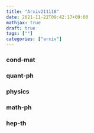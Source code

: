 ```yaml
---
title: "Arxiv211118"
date: 2021-11-22T09:42:17+09:00
mathjax: true
draft: true
tags: [""]
categories: ["arxiv"]
---
```

### cond-mat


### quant-ph


### physics


### math-ph


### hep-th

